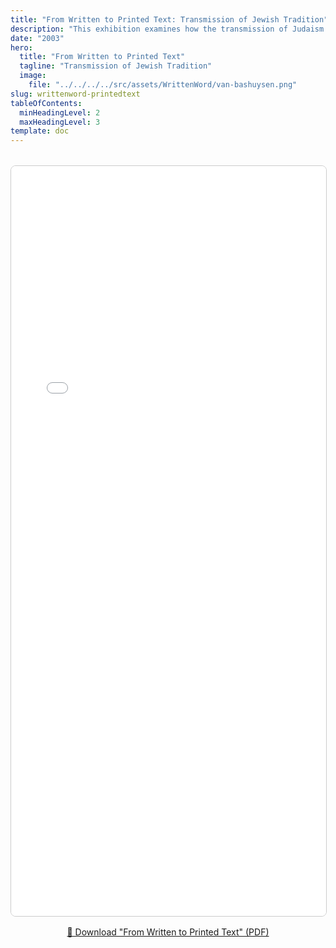 ```yaml
---
title: "From Written to Printed Text: Transmission of Jewish Tradition"
description: "This exhibition examines how the transmission of Judaism has always been heavily dependent on written texts as well as the oral traditions surrounding them through the presentation of one of the critical moments in the transformation of the Jewish book from manuscript to print in the early modern period."
date: "2003"
hero:
  title: "From Written to Printed Text"
  tagline: "Transmission of Jewish Tradition"
  image:
    file: "../../../../src/assets/WrittenWord/van-bashuysen.png"
slug: writtenword-printedtext
tableOfContents:
  minHeadingLevel: 2
  maxHeadingLevel: 3
template: doc
---
```


<figure style="margin: 2rem 0;">
  <iframe 
    src="/legacyexhibits/assets/written-to-printed.pdf" 
    width="100%" 
    height="1200px" 
    style="border: 1px solid #ccc; border-radius: 8px;"
    loading="lazy"
  >
    This browser does not support PDFs. Please 
    <a href="/legacyexhibits/assets/written-to-printed.pdf">download the PDF</a> instead.
  </iframe>
  <figcaption style="text-align: center; margin-top: 1rem;">
    <a href="/legacyexhibits/assets/written-to-printed.pdf" download>
      📄 Download "From Written to Printed Text" (PDF)
    </a>
  </figcaption>
</figure>